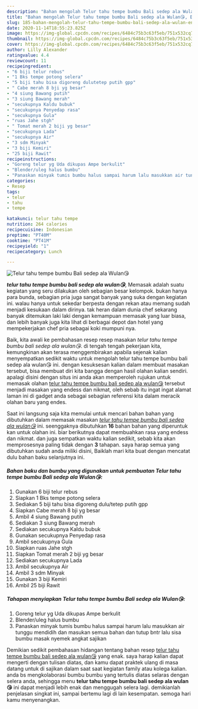 ```yaml
---
description: "Bahan mengolah Telur tahu tempe bumbu Bali sedep ala Wulan😘, Enak"
title: "Bahan mengolah Telur tahu tempe bumbu Bali sedep ala Wulan😘, Enak"
slug: 185-bahan-mengolah-telur-tahu-tempe-bumbu-bali-sedep-ala-wulan-enak
date: 2020-11-14T18:55:23.825Z
image: https://img-global.cpcdn.com/recipes/6484c75b3c63f5eb/751x532cq70/telur-tahu-tempe-bumbu-bali-sedep-ala-wulan😘-foto-resep-utama.jpg
thumbnail: https://img-global.cpcdn.com/recipes/6484c75b3c63f5eb/751x532cq70/telur-tahu-tempe-bumbu-bali-sedep-ala-wulan😘-foto-resep-utama.jpg
cover: https://img-global.cpcdn.com/recipes/6484c75b3c63f5eb/751x532cq70/telur-tahu-tempe-bumbu-bali-sedep-ala-wulan😘-foto-resep-utama.jpg
author: Lilly Alexander
ratingvalue: 4.4
reviewcount: 11
recipeingredient:
- "6 biji telur rebus"
- "1 Bks tempe potong selera"
- "5 biji tahu bisa digoreng dulutetep putih gpp"
- " Cabe merah 8 bji yg besar"
- "4 siung Bawang putih"
- "3 siung Bawang merah"
- "secukupnya Kaldu bubuk"
- "secukupnya Penyedap rasa"
- "secukupnya Gula"
- "ruas Jahe stgh"
- " Tomat merah 2 biji yg besar"
- "secukupnya Lada"
- "secukupnya Air"
- "3 sdm Minyak"
- "3 biji Kemiri"
- "25 biji Rawit"
recipeinstructions:
- "Goreng telur yg Uda dikupas Ampe berkulit"
- "Blender/uleg halus bumbu"
- "Panaskan minyak tumis bumbu halus sampai harum lalu masukkan air tunggu mendidih dan masukan semua bahan dan tutup bntr lalu sisa bumbu masak nyemek angkat sajikan"
categories:
- Resep
tags:
- telur
- tahu
- tempe

katakunci: telur tahu tempe 
nutrition: 264 calories
recipecuisine: Indonesian
preptime: "PT40M"
cooktime: "PT41M"
recipeyield: "1"
recipecategory: Lunch

---
```



![Telur tahu tempe bumbu Bali sedep ala Wulan😘](https://img-global.cpcdn.com/recipes/6484c75b3c63f5eb/751x532cq70/telur-tahu-tempe-bumbu-bali-sedep-ala-wulan😘-foto-resep-utama.jpg)

<b><i>telur tahu tempe bumbu bali sedep ala wulan😘</i></b>, Memasak adalah suatu kegiatan yang seru dilakukan oleh sebagian besar kelompok. bukan hanya para bunda, sebagian pria juga sangat banyak yang suka dengan kegiatan ini. walau hanya untuk sekedar berpesta dengan rekan atau memang sudah menjadi kesukaan dalam dirinya. tak heran dalam dunia chef sekarang banyak ditemukan laki laki dengan kemampuan memasak yang luar biasa, dan lebih banyak juga kita lihat di berbagai depot dan hotel yang mempekerjakan chef pria sebagai koki mumpuni nya.



Baik, kita awali ke pembahasan resep resep masakan <i>telur tahu tempe bumbu bali sedep ala wulan😘</i>. di tengah tengah pekerjaan kita, kemungkinan akan terasa menggembirakan apabila sejenak kalian menyempatkan sedikit waktu untuk mengolah telur tahu tempe bumbu bali sedep ala wulan😘 ini. dengan kesuksesan kalian dalam membuat masakan tersebut, bisa membuat diri kita bangga dengan hasil olahan kalian sendiri. apalagi disini dengan situs ini anda akan memperoleh rujukan untuk memasak olahan <u>telur tahu tempe bumbu bali sedep ala wulan😘</u> tersebut menjadi masakan yang endess dan nikmat, oleh sebab itu ingat ingat alamat laman ini di gadget anda sebagai sebagian referensi kita dalam meracik olahan baru yang endes.


Saat ini langsung saja kita memulai untuk mencari bahan bahan yang dibutuhkan dalam memasak masakan <u><i>telur tahu tempe bumbu bali sedep ala wulan😘</i></u> ini. seenggaknya dibutuhkan <b>16</b> bahan bahan yang diperuntuk kan untuk olahan ini. biar berikutnya dapat membuahkan rasa yang endess dan nikmat. dan juga sempatkan waktu kalian sedikit, sebab kita akan memprosesnya paling tidak dengan <b>3</b> tahapan. saya harap semua yang dibutuhkan sudah anda miliki disini, Baiklah mari kita buat dengan mencatat dulu bahan baku selanjutnya ini.

<!--inarticleads1-->

##### Bahan baku dan bumbu yang digunakan untuk pembuatan Telur tahu tempe bumbu Bali sedep ala Wulan😘:

1. Gunakan 6 biji telur rebus
1. Siapkan 1 Bks tempe potong selera
1. Sediakan 5 biji tahu bisa digoreng dulu/tetep putih gpp
1. Siapkan  Cabe merah 8 bji yg besar
1. Ambil 4 siung Bawang putih
1. Sediakan 3 siung Bawang merah
1. Sediakan secukupnya Kaldu bubuk
1. Gunakan secukupnya Penyedap rasa
1. Ambil secukupnya Gula
1. Siapkan ruas Jahe stgh
1. Siapkan  Tomat merah 2 biji yg besar
1. Sediakan secukupnya Lada
1. Ambil secukupnya Air
1. Ambil 3 sdm Minyak
1. Gunakan 3 biji Kemiri
1. Ambil 25 biji Rawit




<!--inarticleads2-->

##### Tahapan menyiapkan Telur tahu tempe bumbu Bali sedep ala Wulan😘:

1. Goreng telur yg Uda dikupas Ampe berkulit
1. Blender/uleg halus bumbu
1. Panaskan minyak tumis bumbu halus sampai harum lalu masukkan air tunggu mendidih dan masukan semua bahan dan tutup bntr lalu sisa bumbu masak nyemek angkat sajikan




Demikian sedikit pembahasan hidangan tentang bahan resep <u>telur tahu tempe bumbu bali sedep ala wulan😘</u> yang enak. saya harap kalian dapat mengerti dengan tulisan diatas, dan kamu dapat praktek ulang di masa datang untuk di sajikan dalam saat saat kegiatan family atau kolega kalian. anda bs mengkolaborasi bumbu bumbu yang tertulis diatas selaras dengan selera anda, sehingga menu <b>telur tahu tempe bumbu bali sedep ala wulan😘</b> ini dapat menjadi lebih enak dan menggugah selera lagi. demikianlah penjelasan singkat ini, sampai bertemu lagi di lain kesempatan. semoga hari kamu menyenangkan.
